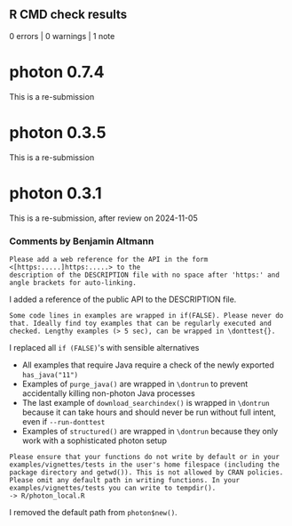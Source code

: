 ## R CMD check results

0 errors | 0 warnings | 1 note


# photon 0.7.4

This is a re-submission


# photon 0.3.5

This is a re-submission


# photon 0.3.1

This is a re-submission, after review on 2024-11-05

### Comments by Benjamin Altmann

```
Please add a web reference for the API in the form <[https:.....]https:.....> to the
description of the DESCRIPTION file with no space after 'https:' and
angle brackets for auto-linking.
```

I added a reference of the public API to the DESCRIPTION file.

```
Some code lines in examples are wrapped in if(FALSE). Please never do
that. Ideally find toy examples that can be regularly executed and
checked. Lengthy examples (> 5 sec), can be wrapped in \donttest{}.
```

I replaced all `if (FALSE)`'s with sensible alternatives

  * All examples that require Java require a check of the newly exported `has_java("11")`
  * Examples of `purge_java()` are wrapped in `\dontrun` to prevent accidentally killing non-photon Java processes
  * The last example of `download_searchindex()` is wrapped in `\dontrun` because it can take hours and should never be run without full intent, even if `--run-donttest`
  * Examples of `structured()` are wrapped in `\dontrun` because they only work with a sophisticated photon setup

```
Please ensure that your functions do not write by default or in your
examples/vignettes/tests in the user's home filespace (including the
package directory and getwd()). This is not allowed by CRAN policies.
Please omit any default path in writing functions. In your
examples/vignettes/tests you can write to tempdir().
-> R/photon_local.R
```

I removed the default path from `photon$new()`.
